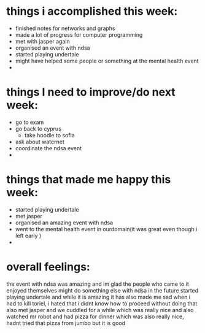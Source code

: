 # things i accomplished this week:
- finished notes for networks and graphs 
- made a lot of progress for computer programming 
- met with jasper again 
- organised an event with ndsa 
- started playing undertale
- might have helped some people or something at the mental health event
- 

# things I need to improve/do next week:
- go to exam
- go back to cyprus 
	- take hoodie to sofia 
- ask about waternet
- coordinate the ndsa event 
- 
# things that made me happy this week:
- started playing undertale 
- met jasper 
- organised an amazing event with ndsa 
- went to the mental health event in ourdomain(it was great even though i left early )
- 

# overall feelings:
the event with ndsa was amazing and im glad the people who came to it enjoyed themselves 
might do something else with ndsa in the future 
started playing undertale and while it is amazing it has also made me sad when i had to kill toriel, i hated that i didnt know how to proceed without doing that
also met jasper and we cuddled for a while which was really nice and also watched mr robot and had pizza for dinner which was also really nice, hadnt tried that pizza from jumbo but it is good 
